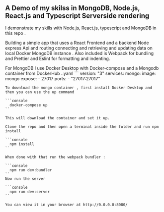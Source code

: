 ## A Demo of my skilss in MongoDB, Node.js, React.js and Typescript Serverside rendering

I demonstrate my skills with Node.js, React.js, typescript and MongoDB in this repo . 

Building a simple app that uses a React Frontend and a backend Node express Api and routing connecting and retrieving and updating data on local Docker MongoDB instance .
Also included is Webpack for bundling and Prettier and Eslint for formatting and indenting.

For MongoDB I use Docker Desktop with Docker-compose and a Mongodb container from DockerHub 
..yaml ```
  version: "3"
  services:
    mongo:
      image: mongo
      expose:
        - 27017
      ports:
        - "27017:27017"
```
To download the mongo container , first install Docker Desktop and then you can use the up command 

```console
  docker-compose up
``

This will download the container and set it up. 

Clone the repo and then open a terminal inside the folder and run npm install

```console
  npm install
``

When done with that run the webpack bundler : 

```console
  npm run dev:bundler
``
Now run the server

```console
  npm run dev:server
``

You can view it in your browser at http://0.0.0.0:8080/